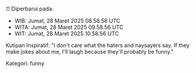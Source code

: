 ⏰ Diperbarui pada:
- WIB: Jumat, 28 Maret 2025 08.58.56 UTC
- WITA: Jumat, 28 Maret 2025 09.58.56 UTC
- WIT: Jumat, 28 Maret 2025 10.58.56 UTC

Kutipan Inspiratif:
"I don't care what the haters and naysayers say. If they make jokes about me, I'll laugh because they'll probably be funny."


Kategori: funny

